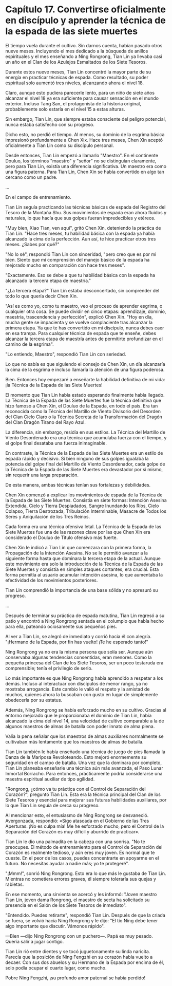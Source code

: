 
# Capítulo 17. Convertirse oficialmente en discípulo y aprender la técnica de la espada de las siete muertes


El tiempo vuela durante el cultivo. Sin darnos cuenta, habían pasado otros nueve meses. Incluyendo el mes dedicado a la búsqueda de anillos espirituales y el mes enseñando a Ning Rongrong, Tian Lin ya llevaba casi un año en el Clan de los Azulejos Esmaltados de los Siete Tesoros.

Durante estos nueve meses, Tian Lin concentró la mayor parte de su energía en practicar técnicas de espada. Como resultado, su poder espiritual solo aumentó tres niveles, alcanzando ahora el nivel 18.

Claro, aunque esto pudiera parecerle lento, para un niño de siete años alcanzar el nivel 18 ya era suficiente para causar sensación en el mundo exterior. Incluso Tang San, el protagonista de la historia original, probablemente solo estaría en el nivel 15 a estas alturas.

Sin embargo, Tian Lin, que siempre estaba consciente del peligro potencial, nunca estaba satisfecho con su progreso.

Dicho esto, no perdió el tiempo. Al menos, su dominio de la esgrima básica impresionó profundamente a Chen Xix. Hace tres meses, Chen Xin aceptó oficialmente a Tian Lin como su discípulo personal.

Desde entonces, Tian Lin empezó a llamarlo "Maestro". En el continente Douluo, los términos "maestro" y "señor" no se distinguían claramente, pero para Tian Lin, existía una diferencia significativa. Un maestro era como una figura paterna. Para Tian Lin, Chen Xin se había convertido en algo tan cercano como un padre.

...

En el campo de entrenamiento.

Tian Lin seguía practicando las técnicas básicas de espada del Registro del Tesoro de la Montaña Shu. Sus movimientos de espada eran ahora fluidos y naturales, lo que hacía que sus golpes fueran impredecibles y etéreos.

"Muy bien, Xiao Tian, ven aquí", gritó Chen Xin, deteniendo la práctica de Tian Lin. "Hace tres meses, tu habilidad básica con la espada ya había alcanzado la cima de la perfección. Aun así, te hice practicar otros tres meses. ¿Sabes por qué?"

"No lo sé", respondió Tian Lin con sinceridad, "pero creo que es por mi bien. Siento que mi comprensión del manejo básico de la espada ha mejorado mucho en comparación con hace tres meses".

"Exactamente. Eso se debe a que tu habilidad básica con la espada ha alcanzado la tercera etapa de maestría."

"¿La tercera etapa?" Tian Lin estaba desconcertado, sin comprender del todo lo que quería decir Chen Xin.

"Así es como yo, como tu maestro, veo el proceso de aprender esgrima, o cualquier otra cosa. Se puede dividir en cinco etapas: aprendizaje, dominio, maestría, trascendencia y perfección", explicó Chen Xin. "Hoy en día, mucha gente se impacienta y se vuelve complaciente tras alcanzar la primera etapa. Ya que te has convertido en mi discípulo, nunca debes caer en esa trampa. Para cualquier técnica de espada que te enseñe, debes alcanzar la tercera etapa de maestría antes de permitirte profundizar en el camino de la esgrima".

"Lo entiendo, Maestro", respondió Tian Lin con seriedad.

Lo que no sabía es que siguiendo el consejo de Chen Xin, un día alcanzaría la cima de la esgrima e incluso llamaría la atención de una figura poderosa.

Bien. Entonces hoy empezaré a enseñarte la habilidad definitiva de mi vida: ¡la Técnica de la Espada de las Siete Muertes!

El momento que Tian Lin había estado esperando finalmente había llegado. La Técnica de la Espada de las Siete Muertes fue la técnica definitiva que hizo famoso a Chen Xin, el Douluo de la Espada, en todo el país. Era tan reconocida como la Técnica del Martillo de Viento Divisorio del Desorden del Clan Cielo Claro o la Técnica Secreta de la Transformación del Dragón del Clan Dragón Tirano del Rayo Azul.

La diferencia, sin embargo, residía en sus estilos. La Técnica del Martillo de Viento Desordenado era una técnica que acumulaba fuerza con el tiempo, y el golpe final desataba una fuerza inimaginable.

En contraste, la Técnica de la Espada de las Siete Muertes era un estilo de espada rápido y decisivo. Si bien ninguno de sus golpes igualaba la potencia del golpe final del Martillo de Viento Desordenador, cada golpe de la Técnica de la Espada de las Siete Muertes era devastador por sí mismo, sin requerir una larga preparación.

De esta manera, ambas técnicas tenían sus fortalezas y debilidades.

Chen Xin comenzó a explicar los movimientos de espada de la Técnica de la Espada de las Siete Muertes. Consistía en siete formas: Intención Asesina Extendida, Cielo y Tierra Despiadados, Sangre Inundando los Ríos, Cielo Colapso, Tierra Destrozada, Tribulación Interminable, Masacre de Todos los Seres y Aniquilación de los Tres Reinos.

Cada forma era una técnica ofensiva letal. La Técnica de la Espada de las Siete Muertes fue una de las razones clave por las que Chen Xin era considerado el Douluo de Título ofensivo más fuerte.

Chen Xin le indicó a Tian Lin que comenzara con la primera forma, la Propagación de la Intención Asesina. No se le permitió avanzar a la siguiente forma hasta que dominara la tercera etapa de la actual. Aunque este movimiento era solo la introducción de la Técnica de la Espada de las Siete Muertes y consistía en simples ataques cortantes, era crucial. Esta forma permitía al usuario acumular intención asesina, lo que aumentaba la efectividad de los movimientos posteriores.

Tian Lin comprendió la importancia de una base sólida y no apresuró su progreso.

...

Después de terminar su práctica de espada matutina, Tian Lin regresó a su patio y encontró a Ning Rongrong sentada en el columpio que había hecho para ella, pateando ociosamente sus pequeños pies.

Al ver a Tian Lin, se alegró de inmediato y corrió hacia él con alegría. "¡Hermano de la Espada, por fin has vuelto! ¡Te he esperado tanto!"

Ning Rongrong ya no era la misma persona que solía ser. Aunque aún conservaba algunas tendencias consentidas, eran menores. Como la pequeña princesa del Clan de los Siete Tesoros, ser un poco testaruda era comprensible; tenía el privilegio de serlo.

Lo más importante es que Ning Rongrong había aprendido a respetar a los demás. Incluso al interactuar con discípulos de menor rango, ya no mostraba arrogancia. Este cambio le valió el respeto y la amistad de muchos, quienes ahora la buscaban con gusto en lugar de simplemente obedecerla por su estatus.

Además, Ning Rongrong se había esforzado mucho en su cultivo. Gracias al entorno mejorado que le proporcionaba el dominio de Tian Lin, había alcanzado la cima del nivel 14, una velocidad de cultivo comparable a la de algunos maestros de almas de batalla con poder innato de alma plena.

Valía la pena señalar que los maestros de almas auxiliares normalmente se cultivaban más lentamente que los maestros de almas de batalla.

Tian Lin también le había enseñado una técnica de juego de pies llamada la Danza de la Mariposa Revoloteando. Esto mejoró enormemente su seguridad en el campo de batalla. Una vez que la dominara por completo, Tian Lin planeaba enseñarle una técnica aún más avanzada, el Paso Lunar Inmortal Borracho. Para entonces, prácticamente podría considerarse una maestra espiritual auxiliar de tipo agilidad.

"Rongrong, ¿cómo va tu práctica con el Control de Separación del Corazón?", preguntó Tian Lin. Esta era la técnica principal del Clan de los Siete Tesoros y esencial para mejorar sus futuras habilidades auxiliares, por lo que Tian Lin seguía de cerca su progreso.

Al mencionar esto, el entusiasmo de Ning Rongrong se desvaneció. Avergonzada, respondió: «Sigo atascada en el Gobierno de las Tres Aperturas. ¡No es culpa mía! Me he esforzado mucho, pero el Control de la Separación del Corazón es muy difícil y aburrido de practicar».

Tian Lin le dio una palmadita en la cabeza con una sonrisa. "No te preocupes. El método de entrenamiento para el Control de Separación del Corazón es realmente tedioso, y aún eres muy joven. Es normal que te cueste. En el peor de los casos, puedes concentrarte en apoyarme en el futuro. No necesitas ayudar a nadie más; yo te protegeré".

"¡Mmm!", sonrió Ning Rongrong. Esto era lo que más le gustaba de Tian Lin. Mientras no cometiera errores graves, él siempre toleraría sus quejas y rabietas.

En ese momento, una sirvienta se acercó y les informó: "Joven maestro Tian Lin, joven dama Rongrong, el maestro de secta ha solicitado su presencia en el Salón de los Siete Tesoros de inmediato".

"Entendido. Puedes retirarte", respondió Tian Lin. Después de que la criada se fuera, se volvió hacia Ning Rongrong y le dijo: "El tío Ning debe tener algo importante que discutir. Vámonos rápido".

—Bien —dijo Ning Rongrong con un puchero—. Papá es muy pesado. Quería salir a jugar contigo.

Tian Lin rió entre dientes y se tocó juguetonamente su linda naricita. Parecía que la posición de Ning Fengzhi en su corazón había vuelto a decaer. Con sus dos abuelos y su Hermano de la Espada por encima de él, solo podía ocupar el cuarto lugar, como mucho.

Pobre Ning Fengzhi, ¡su profundo amor paternal se había perdido!